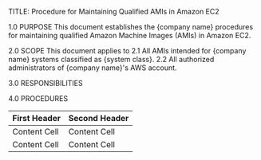 TITLE: Procedure for Maintaining Qualified AMIs in Amazon EC2

1.0 PURPOSE
This document establishes the {company name} procedures for maintaining qualified Amazon Machine Images (AMIs) in Amazon EC2.

2.0 SCOPE
This document applies to
2.1 All AMIs intended for {company name} systems classified as {system class}.
2.2 All authorized administrators of {company name}'s AWS account.

3.0 RESPONSIBILITIES

4.0 PROCEDURES

| First Header  | Second Header |
| ------------- | ------------- |
| Content Cell  | Content Cell  |
| Content Cell  | Content Cell  |
